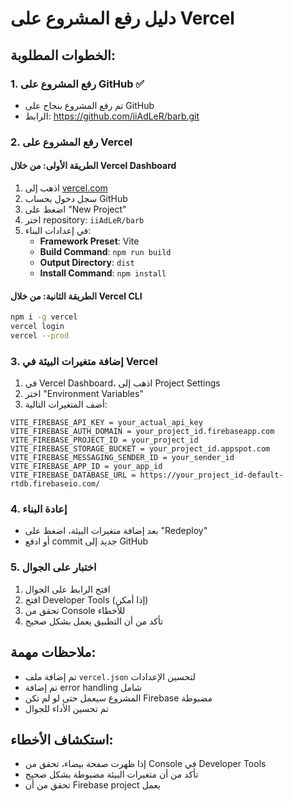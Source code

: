 # دليل رفع المشروع على Vercel

## الخطوات المطلوبة:

### 1. رفع المشروع على GitHub ✅
- تم رفع المشروع بنجاح على GitHub
- الرابط: https://github.com/iiAdLeR/barb.git

### 2. رفع المشروع على Vercel

#### الطريقة الأولى: من خلال Vercel Dashboard
1. اذهب إلى [vercel.com](https://vercel.com)
2. سجل دخول بحساب GitHub
3. اضغط على "New Project"
4. اختر repository: `iiAdLeR/barb`
5. في إعدادات البناء:
   - **Framework Preset**: Vite
   - **Build Command**: `npm run build`
   - **Output Directory**: `dist`
   - **Install Command**: `npm install`

#### الطريقة الثانية: من خلال Vercel CLI
```bash
npm i -g vercel
vercel login
vercel --prod
```

### 3. إضافة متغيرات البيئة في Vercel
1. في Vercel Dashboard، اذهب إلى Project Settings
2. اختر "Environment Variables"
3. أضف المتغيرات التالية:

```
VITE_FIREBASE_API_KEY = your_actual_api_key
VITE_FIREBASE_AUTH_DOMAIN = your_project_id.firebaseapp.com
VITE_FIREBASE_PROJECT_ID = your_project_id
VITE_FIREBASE_STORAGE_BUCKET = your_project_id.appspot.com
VITE_FIREBASE_MESSAGING_SENDER_ID = your_sender_id
VITE_FIREBASE_APP_ID = your_app_id
VITE_FIREBASE_DATABASE_URL = https://your_project_id-default-rtdb.firebaseio.com/
```

### 4. إعادة البناء
- بعد إضافة متغيرات البيئة، اضغط على "Redeploy"
- أو ادفع commit جديد إلى GitHub

### 5. اختبار على الجوال
1. افتح الرابط على الجوال
2. افتح Developer Tools (إذا أمكن)
3. تحقق من Console للأخطاء
4. تأكد من أن التطبيق يعمل بشكل صحيح

## ملاحظات مهمة:
- تم إضافة ملف `vercel.json` لتحسين الإعدادات
- تم إضافة error handling شامل
- المشروع سيعمل حتى لو لم تكن Firebase مضبوطة
- تم تحسين الأداء للجوال

## استكشاف الأخطاء:
- إذا ظهرت صفحة بيضاء، تحقق من Console في Developer Tools
- تأكد من أن متغيرات البيئة مضبوطة بشكل صحيح
- تحقق من أن Firebase project يعمل
